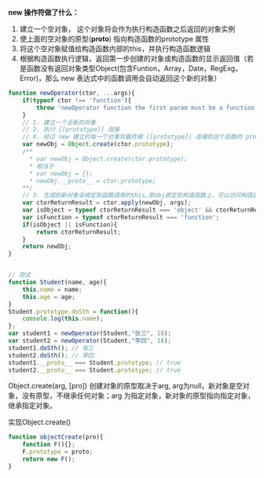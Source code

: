 **new 操作符做了什么：**
  1. 建立一个空对象， 这个对象将会作为执行构造函数之后返回的对象实例
  2. 使上面的空对象的原型(__proto__) 指向构造函数的prototype 属性
  3. 将这个空对象赋值给构造函数内部的this，并执行构造函数逻辑
  4. 根据构造函数执行逻辑，返回第一步创建的对象或构造函数的显示返回值（若是函数没有返回对象类型Object(包含Funtion，Array，Date，RegExg，Error)，那么 new 表达式中的函数调用会自动返回这个新的对象）

```js
function newOperator(ctor, ...args){
    if(typeof ctor !== 'function'){
        throw 'newOperator function the first param must be a function';
    }
    // 1. 建立一个全新的对象
    // 2. 执行 [[prototype]] 连接
    // 4. 经过 new 建立的每一个对象将最终被 [[prototype]] 连接到这个函数的 prototype 对象上
    var newObj = Object.create(ctor.prototype); 
    /** 
      * var newObj = Object.create(ctor.prototype);  
      * 相当于 
      * var newObj = {}; 
      * newObj.__proto__ = ctor.prototype;
    **/
    // 3. 生成的新对象会绑定到函数调用的this,即obj绑定到构造函数上，可以访问构造函数中的属性
    var ctorReturnResult = ctor.apply(newObj, args);
    var isObject = typeof ctorReturnResult === 'object' && ctorReturnResult !== null;
    var isFunction = typeof ctorReturnResult === 'function';
    if(isObject || isFunction){
        return ctorReturnResult;
    }
    return newObj;
}


// 测试
function Student(name, age){
    this.name = name;
    this.age = age;
}
Student.prototype.doSth = function(){
    console.log(this.name);
};
var student1 = newOperator(Student,"张三", 18);
var student2 = newOperator(Student,"李四", 18);
student1.doSth(); // 张三
student2.doSth(); // 李四
student1.__proto__ === Student.prototype; // true
student2.__proto__ === Student.prototype; // true
```


Object.create(arg, [pro]) 创建对象的原型取决于arg, arg为null，新对象是空对象，没有原型，不继承任何对象；arg 为指定对象，新对象的原型指向指定对象，继承指定对象。

实现Object.create()
```js
function objectCreate(pro){
    function F(){};
    F.prototype = proto;
    return new F();
}
```